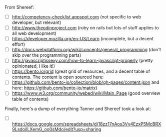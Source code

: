 From Shereef:
- [ ] http://competency-checklist.appspot.com (not specific to web developer, but relevant)
- [ ] http://www.theodinproject.com (ruby on rails but lots of stuff applies to all web development)
- [ ] https://developer.mozilla.org/en-US/Learn (incomplete, but a decent effort)
- [ ] http://docs.webplatform.org/wiki/concepts/general_programming (don't skip over the programming parts)
- [ ] http://javascriptissexy.com/how-to-learn-javascript-properly (pretty opinionated, I like it!)
- [ ] https://bento.io/grid (great grid of resources, and a decent table of contents. The content is open sourced here:
- [ ] https://github.com/bento-io/collection/blob/gh-pages/content.json and here: https://github.com/bento-io/matrix)
- [ ] https://www.w3.org/community/webed/wiki/Main_Page (good overview table of contents)

Finally, here's a dump of everything Tanner and Shereef took a look at:
- [ ] https://docs.google.com/spreadsheets/d/18zz17nAos3Vv4EzxP5McBRX9LsdojILXemG_oo0sMdo/edit?usp=sharing
